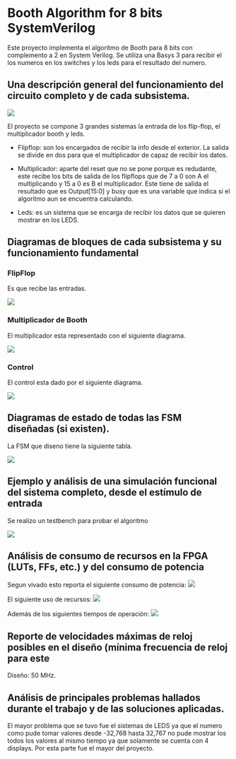 # Booth Algorithm for 8 bits SystemVerilog

Este proyecto implementa el algoritmo de Booth para 8 bits con complemento a 2 en System Verilog. Se utiliza una Basys 3 para recibir el los numeros en los switches y los leds para el resultado del numero.


## Una descripción general del funcionamiento del circuito completo y de cada subsistema.

![](./images/project_distrubution.png)


El proyecto se compone 3 grandes sistemas la entrada de los flip-flop, el multiplicador booth y leds.


- Flipflop: son los encargados de recibir la info desde el exterior. La salida se divide en dos para que el multiplicador de capaz de recibir los datos.

- Multiplicador: aparte del reset que no se pone porque es redudante, este recibe los bits de salida de los flipflops que de 7 a 0 son A el multiplicando y 15 a 0 es B el multiplicador. Este tiene de salida el resultado que es Output[15:0] y busy que es una variable que indica si el algoritmo aun se encuentra calculando.

- Leds: es un sistema que se encarga de recibir los datos que se quieren mostrar en los LEDS.


## Diagramas de bloques de cada subsistema y su funcionamiento fundamental

### FlipFlop

Es que recibe las entradas.

![](images/flipflop.png)

### Multiplicador de Booth 

El multiplicador esta representado con el siguiente diagrama.

![](./images/multipler.png)

### Control

El control esta dado por el siguiente diagrama.

![](./images/controller.png)

## Diagramas de estado de todas las FSM diseñadas (si existen).

La FSM que diseno tiene la siguiente tabla.

![](images/stateTable.png)

## Ejemplo y análisis de una simulación funcional del sistema completo, desde el estímulo de entrada

Se realizo un testbench para probar el algoritmo

![](images/testbench.png)

## Análisis de consumo de recursos en la FPGA (LUTs, FFs, etc.) y del consumo de potencia

Segun vivado esto reporta el siguiente consumo de potencia:
![](images/potencia.png)

 El siguiente uso de recursos:
 ![](images/recursos.png)
 
 Además de los siguientes tiempos de operación: 
 ![](images/timing.png)

## Reporte de velocidades máximas de reloj posibles en el diseño (mínima frecuencia de reloj para este
Diseño: 50 MHz.

## Análisis de principales problemas hallados durante el trabajo y de las soluciones aplicadas.


El mayor problema que se tuvo fue el sistemas de LEDS ya que el numero como pude tomar valores desde -32,768 hasta 32,767 no pude mostrar los todos los valores al mismo tiempo ya que solamente se cuenta con 4 displays. Por esta parte fue el mayor del proyecto. 
